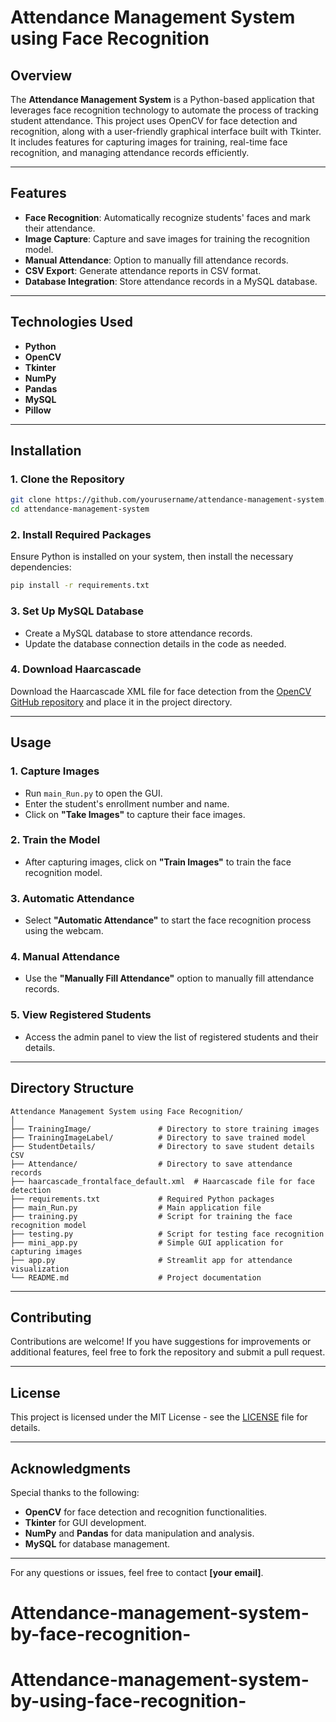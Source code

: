 
# Attendance Management System using Face Recognition

## Overview
The **Attendance Management System** is a Python-based application that leverages face recognition technology to automate the process of tracking student attendance. This project uses OpenCV for face detection and recognition, along with a user-friendly graphical interface built with Tkinter. It includes features for capturing images for training, real-time face recognition, and managing attendance records efficiently.

---

## Features
- **Face Recognition**: Automatically recognize students' faces and mark their attendance.
- **Image Capture**: Capture and save images for training the recognition model.
- **Manual Attendance**: Option to manually fill attendance records.
- **CSV Export**: Generate attendance reports in CSV format.
- **Database Integration**: Store attendance records in a MySQL database.

---

## Technologies Used
- **Python**
- **OpenCV**
- **Tkinter**
- **NumPy**
- **Pandas**
- **MySQL**
- **Pillow**

---

## Installation

### 1. Clone the Repository
```bash
git clone https://github.com/yourusername/attendance-management-system.git
cd attendance-management-system
```

### 2. Install Required Packages
Ensure Python is installed on your system, then install the necessary dependencies:
```bash
pip install -r requirements.txt
```

### 3. Set Up MySQL Database
- Create a MySQL database to store attendance records.
- Update the database connection details in the code as needed.

### 4. Download Haarcascade
Download the Haarcascade XML file for face detection from the [OpenCV GitHub repository](https://github.com/opencv/opencv) and place it in the project directory.

---

## Usage

### 1. Capture Images
- Run `main_Run.py` to open the GUI.
- Enter the student's enrollment number and name.
- Click on **"Take Images"** to capture their face images.

### 2. Train the Model
- After capturing images, click on **"Train Images"** to train the face recognition model.

### 3. Automatic Attendance
- Select **"Automatic Attendance"** to start the face recognition process using the webcam.

### 4. Manual Attendance
- Use the **"Manually Fill Attendance"** option to manually fill attendance records.

### 5. View Registered Students
- Access the admin panel to view the list of registered students and their details.

---

## Directory Structure
```plaintext
Attendance Management System using Face Recognition/
│
├── TrainingImage/               # Directory to store training images
├── TrainingImageLabel/          # Directory to save trained model
├── StudentDetails/              # Directory to save student details CSV
├── Attendance/                  # Directory to save attendance records
├── haarcascade_frontalface_default.xml  # Haarcascade file for face detection
├── requirements.txt             # Required Python packages
├── main_Run.py                  # Main application file
├── training.py                  # Script for training the face recognition model
├── testing.py                   # Script for testing face recognition
├── mini_app.py                  # Simple GUI application for capturing images
├── app.py                       # Streamlit app for attendance visualization
└── README.md                    # Project documentation
```

---

## Contributing
Contributions are welcome! If you have suggestions for improvements or additional features, feel free to fork the repository and submit a pull request.

---

## License
This project is licensed under the MIT License - see the [LICENSE](LICENSE) file for details.

---

## Acknowledgments
Special thanks to the following:
- **OpenCV** for face detection and recognition functionalities.
- **Tkinter** for GUI development.
- **NumPy** and **Pandas** for data manipulation and analysis.
- **MySQL** for database management.

---

For any questions or issues, feel free to contact **[your email]**.
# Attendance-management-system-by-face-recognition-
# Attendance-management-system-by-using-face-recognition-
